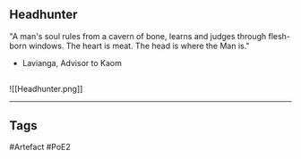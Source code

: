 ## Headhunter
"A man's soul rules from a cavern of bone, learns and
judges through flesh-born windows. The heart is meat.
The head is where the Man is."
- Lavianga, Advisor to Kaom
##
![[Headhunter.png]]

---
## Tags
#Artefact
#PoE2